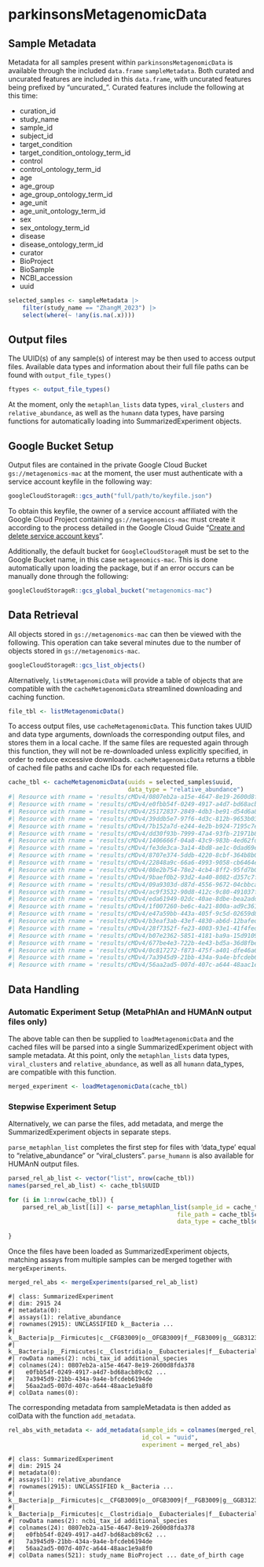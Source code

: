 parkinsonsMetagenomicData
================

## Sample Metadata

Metadata for all samples present within `parkinsonsMetagenomicData` is
available through the included `data.frame` `sampleMetadata`. Both
curated and uncurated features are included in this `data.frame`, with
uncurated features being prefixed by “uncurated\_”. Curated features
include the following at this time:

- curation_id
- study_name
- sample_id
- subject_id
- target_condition
- target_condition_ontology_term_id
- control
- control_ontology_term_id
- age
- age_group
- age_group_ontology_term_id
- age_unit
- age_unit_ontology_term_id
- sex
- sex_ontology_term_id
- disease
- disease_ontology_term_id
- curator
- BioProject
- BioSample
- NCBI_accession
- uuid

``` r
selected_samples <- sampleMetadata |>
    filter(study_name == "ZhangM_2023") |>
    select(where(~ !any(is.na(.x))))
```

## Output files

The UUID(s) of any sample(s) of interest may be then used to access
output files. Available data types and information about their full file
paths can be found with `output_file_types()`

``` r
ftypes <- output_file_types()
```

At the moment, only the `metaphlan_lists` data types, `viral_clusters`
and `relative_abundance`, as well as the `humann` data types, have
parsing functions for automatically loading into SummarizedExperiment
objects.

## Google Bucket Setup

Output files are contained in the private Google Cloud Bucket
`gs://metagenomics-mac` at the moment, the user must authenticate with a
service account keyfile in the following way:

``` r
googleCloudStorageR::gcs_auth("full/path/to/keyfile.json")
```

To obtain this keyfile, the owner of a service account affiliated with
the Google Cloud Project containing `gs://metagenomics-mac` must create
it according to the process detailed in the Google Cloud Guide “[Create
and delete service account
keys](https://cloud.google.com/iam/docs/keys-create-delete)”.

Additionally, the default bucket for `GoogleCloudStorageR` must be set
to the Google Bucket name, in this case `metagenomics-mac`. This is done
automatically upon loading the package, but if an error occurs can be
manually done through the following:

``` r
googleCloudStorageR::gcs_global_bucket("metagenomics-mac")
```

## Data Retrieval

All objects stored in `gs://metagenomics-mac` can then be viewed with
the following. This operation can take several minutes due to the number
of objects stored in `gs://metagenomics-mac`.

``` r
googleCloudStorageR::gcs_list_objects()
```

Alternatively, `listMetagenomicData` will provide a table of objects
that are compatible with the `cacheMetagenomicData` streamlined
downloading and caching function.

``` r
file_tbl <- listMetagenomicData()
```

To access output files, use `cacheMetagenomicData`. This function takes
UUID and data type arguments, downloads the corresponding output files,
and stores them in a local cache. If the same files are requested again
through this function, they will not be re-downloaded unless explicitly
specified, in order to reduce excessive downloads.
`cacheMetagenomicData` returns a tibble of cached file paths and cache
IDs for each requested file.

``` r
cache_tbl <- cacheMetagenomicData(uuids = selected_samples$uuid,
                                  data_type = "relative_abundance")
#| Resource with rname = 'results/cMDv4/0807eb2a-a15e-4647-8e19-2600d8fda378/metaphlan_lists/metaphlan_unknown_list.tsv.gz' found in cache, proceeding with most recent version.
#| Resource with rname = 'results/cMDv4/e0fbb54f-0249-4917-a4d7-bd68acb89c62/metaphlan_lists/metaphlan_unknown_list.tsv.gz' found in cache, proceeding with most recent version.
#| Resource with rname = 'results/cMDv4/25172837-2849-4db3-be91-d54d6a815d00/metaphlan_lists/metaphlan_unknown_list.tsv.gz' found in cache, proceeding with most recent version.
#| Resource with rname = 'results/cMDv4/39ddb5e7-97f6-4d3c-812b-9653b03f99b3/metaphlan_lists/metaphlan_unknown_list.tsv.gz' found in cache, proceeding with most recent version.
#| Resource with rname = 'results/cMDv4/7b152a7d-e244-4e2b-b924-7195c7ecfb10/metaphlan_lists/metaphlan_unknown_list.tsv.gz' found in cache, proceeding with most recent version.
#| Resource with rname = 'results/cMDv4/dd30f93b-7999-47a4-93fb-21971b899939/metaphlan_lists/metaphlan_unknown_list.tsv.gz' found in cache, proceeding with most recent version.
#| Resource with rname = 'results/cMDv4/1406666f-04a8-43c9-983b-4ed62fd6da4a/metaphlan_lists/metaphlan_unknown_list.tsv.gz' found in cache, proceeding with most recent version.
#| Resource with rname = 'results/cMDv4/fe3de3ca-3a14-4bd8-ae1c-0dad69edc9cd/metaphlan_lists/metaphlan_unknown_list.tsv.gz' found in cache, proceeding with most recent version.
#| Resource with rname = 'results/cMDv4/8707e374-5ddb-4220-8cbf-364b8b0e7be1/metaphlan_lists/metaphlan_unknown_list.tsv.gz' found in cache, proceeding with most recent version.
#| Resource with rname = 'results/cMDv4/22848a9c-66a6-4993-9058-cb6464edb42f/metaphlan_lists/metaphlan_unknown_list.tsv.gz' found in cache, proceeding with most recent version.
#| Resource with rname = 'results/cMDv4/08e2b754-78e2-4cb4-8ff2-95fd7b0ff44a/metaphlan_lists/metaphlan_unknown_list.tsv.gz' found in cache, proceeding with most recent version.
#| Resource with rname = 'results/cMDv4/9baef0b2-93d2-4a40-8082-d357c7f8156a/metaphlan_lists/metaphlan_unknown_list.tsv.gz' found in cache, proceeding with most recent version.
#| Resource with rname = 'results/cMDv4/09a9303d-d87d-4556-9672-04cbbcaf3d37/metaphlan_lists/metaphlan_unknown_list.tsv.gz' found in cache, proceeding with most recent version.
#| Resource with rname = 'results/cMDv4/ac9f3532-90d8-412c-9c80-491037f0bcc2/metaphlan_lists/metaphlan_unknown_list.tsv.gz' found in cache, proceeding with most recent version.
#| Resource with rname = 'results/cMDv4/eda61949-02dc-40ae-8dbe-bea2add85a52/metaphlan_lists/metaphlan_unknown_list.tsv.gz' found in cache, proceeding with most recent version.
#| Resource with rname = 'results/cMDv4/1f007260-be6c-4a21-800a-ad9c36129a0d/metaphlan_lists/metaphlan_unknown_list.tsv.gz' found in cache, proceeding with most recent version.
#| Resource with rname = 'results/cMDv4/e47a59bb-443a-405f-9c5d-02659d80e9e5/metaphlan_lists/metaphlan_unknown_list.tsv.gz' found in cache, proceeding with most recent version.
#| Resource with rname = 'results/cMDv4/b3eaf3ab-43ef-4830-ab6d-12bafed3c61e/metaphlan_lists/metaphlan_unknown_list.tsv.gz' found in cache, proceeding with most recent version.
#| Resource with rname = 'results/cMDv4/28f7352f-fe23-4003-93e1-41f4fedc6232/metaphlan_lists/metaphlan_unknown_list.tsv.gz' found in cache, proceeding with most recent version.
#| Resource with rname = 'results/cMDv4/b07e2362-5851-4181-ba9a-15d9109ee4dd/metaphlan_lists/metaphlan_unknown_list.tsv.gz' found in cache, proceeding with most recent version.
#| Resource with rname = 'results/cMDv4/677be4e3-722b-4e43-bd5a-36d8fbed6f86/metaphlan_lists/metaphlan_unknown_list.tsv.gz' found in cache, proceeding with most recent version.
#| Resource with rname = 'results/cMDv4/0c817272-f873-475f-a401-dfe46a679a9f/metaphlan_lists/metaphlan_unknown_list.tsv.gz' found in cache, proceeding with most recent version.
#| Resource with rname = 'results/cMDv4/7a3945d9-21bb-434a-9a4e-bfcdeb6194de/metaphlan_lists/metaphlan_unknown_list.tsv.gz' found in cache, proceeding with most recent version.
#| Resource with rname = 'results/cMDv4/56aa2ad5-007d-407c-a644-48aac1e9a8f0/metaphlan_lists/metaphlan_unknown_list.tsv.gz' found in cache, proceeding with most recent version.
```

## Data Handling

### Automatic Experiment Setup (MetaPhlAn and HUMAnN output files only)

The above table can then be supplied to `loadMetagenomicData` and the
cached files will be parsed into a single SummarizedExperiment object
with sample metadata. At this point, only the `metaphlan_lists` data
types, `viral_clusters` and `relative_abundance`, as well as all
`humann` data_types, are compatible with this function.

``` r
merged_experiment <- loadMetagenomicData(cache_tbl)
```

### Stepwise Experiment Setup

Alternatively, we can parse the files, add metadata, and merge the
SummarizedExperiment objects in separate steps.

`parse_metaphlan_list` completes the first step for files with
‘data_type’ equal to “relative_abundance” or “viral_clusters”.
`parse_humann` is also available for HUMAnN output files.

``` r
parsed_rel_ab_list <- vector("list", nrow(cache_tbl))
names(parsed_rel_ab_list) <- cache_tbl$UUID

for (i in 1:nrow(cache_tbl)) {
    parsed_rel_ab_list[[i]] <- parse_metaphlan_list(sample_id = cache_tbl$UUID[i],
                                                file_path = cache_tbl$cache_path[i],
                                                data_type = cache_tbl$data_type[i])
    
}
```

Once the files have been loaded as SummarizedExperiment objects,
matching assays from multiple samples can be merged together with
`mergeExperiments`.

``` r
merged_rel_abs <- mergeExperiments(parsed_rel_ab_list)
```

    #| class: SummarizedExperiment 
    #| dim: 2915 24 
    #| metadata(0):
    #| assays(1): relative_abundance
    #| rownames(2915): UNCLASSIFIED k__Bacteria ...
    #|   k__Bacteria|p__Firmicutes|c__CFGB3009|o__OFGB3009|f__FGB3009|g__GGB31234|s__GGB31234_SGB14869|t__SGB14869
    #|   k__Bacteria|p__Firmicutes|c__Clostridia|o__Eubacteriales|f__Eubacteriales_unclassified|g__Eubacteriales_unclassified|s__Clostridiales_bacterium_CHKCI006|t__SGB7261
    #| rowData names(2): ncbi_tax_id additional_species
    #| colnames(24): 0807eb2a-a15e-4647-8e19-2600d8fda378
    #|   e0fbb54f-0249-4917-a4d7-bd68acb89c62 ...
    #|   7a3945d9-21bb-434a-9a4e-bfcdeb6194de
    #|   56aa2ad5-007d-407c-a644-48aac1e9a8f0
    #| colData names(0):

The corresponding metadata from sampleMetadata is then added as colData
with the function `add_metadata`.

``` r
rel_abs_with_metadata <- add_metadata(sample_ids = colnames(merged_rel_abs),
                                      id_col = "uuid",
                                      experiment = merged_rel_abs)
```

    #| class: SummarizedExperiment 
    #| dim: 2915 24 
    #| metadata(0):
    #| assays(1): relative_abundance
    #| rownames(2915): UNCLASSIFIED k__Bacteria ...
    #|   k__Bacteria|p__Firmicutes|c__CFGB3009|o__OFGB3009|f__FGB3009|g__GGB31234|s__GGB31234_SGB14869|t__SGB14869
    #|   k__Bacteria|p__Firmicutes|c__Clostridia|o__Eubacteriales|f__Eubacteriales_unclassified|g__Eubacteriales_unclassified|s__Clostridiales_bacterium_CHKCI006|t__SGB7261
    #| rowData names(2): ncbi_tax_id additional_species
    #| colnames(24): 0807eb2a-a15e-4647-8e19-2600d8fda378
    #|   e0fbb54f-0249-4917-a4d7-bd68acb89c62 ...
    #|   7a3945d9-21bb-434a-9a4e-bfcdeb6194de
    #|   56aa2ad5-007d-407c-a644-48aac1e9a8f0
    #| colData names(521): study_name BioProject ... date_of_birth cage
